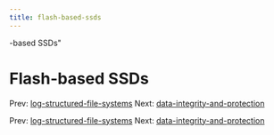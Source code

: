 ```yaml
---
title: flash-based-ssds
---
```


-based SSDs"

# Flash-based SSDs

Prev:
[log-structured-file-systems](log-structured-file-systems.md)
Next:
[data-integrity-and-protection](data-integrity-and-protection.md)

Prev:
[log-structured-file-systems](log-structured-file-systems.md)
Next:
[data-integrity-and-protection](data-integrity-and-protection.md)
